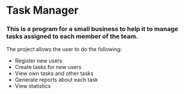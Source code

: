# Task Manager

### This is a program for a small business to help it to manage tasks assigned to each member of the team.

The project allows the user to do the following:
* Register new users
* Create tasks for new users
* View own tasks and other tasks
* Generate reports about each task
* View statistics
